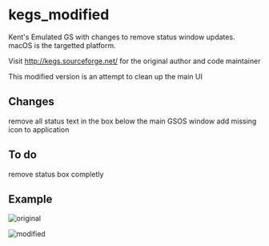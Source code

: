# kegs_modified
Kent's Emulated GS with changes to remove status window updates. macOS is the targetted platform.

Visit http://kegs.sourceforge.net/ for the original author and code maintainer

This modified version is an attempt to clean up the main UI 

## Changes
remove all status text in the box below the main GSOS window
add missing icon to application

## To do
remove status box completly

## Example
![original](https://user-images.githubusercontent.com/46327171/130355702-074c3b8a-b900-420d-8688-adbce44c59fc.png)

![modified](https://user-images.githubusercontent.com/46327171/130355712-3e410373-1793-467b-a251-56425b8dfce9.png)



